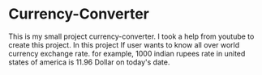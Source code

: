 # Currency-Converter

This is my small project currency-converter. 
I took a help from youtube to create this project.
In this project If user wants to know all over world currency exchange rate.
for example, 1000 indian rupees rate in united states of america is 11.96 Dollar on today's date.
